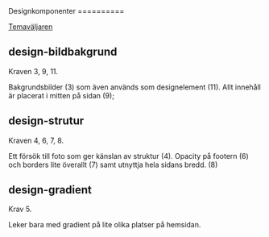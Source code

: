 <div id="grad">Designkomponenter
==========

<p id="text">

<a href="../htdocs/index.php?theme-selector">Temaväljaren</a>

<h2>design-bildbakgrund</h2>
Kraven 3, 9, 11.

Bakgrundsbilder (3) som även används som designelement (11). Allt innehåll är placerat i mitten på sidan (9);

<h2>design-strutur</h2>
Kraven 4, 6, 7, 8.

Ett försök till foto som ger känslan av struktur (4). Opacity på footern (6) och borders lite överallt (7) samt utnyttja hela sidans bredd. (8)

<h2>design-gradient</h2>
Krav 5.

Leker bara med gradient på lite olika platser på hemsidan.
</p></div>
